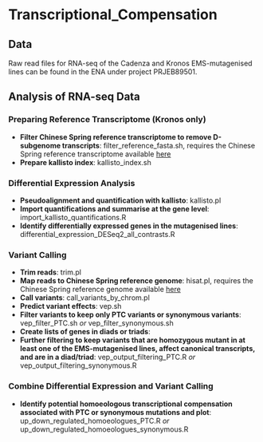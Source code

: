 # Transcriptional_Compensation

## Data
Raw read files for RNA-seq of the Cadenza and Kronos EMS-mutagenised lines can be found in the ENA under project PRJEB89501.

## Analysis of RNA-seq Data
### Preparing Reference Transcriptome (Kronos only)
- **Filter Chinese Spring reference transcriptome to remove D-subgenome transcripts**: filter_reference_fasta.sh, requires the Chinese Spring reference transcriptome available [here]()
- **Prepare kallisto index**: kallisto_index.sh

### Differential Expression Analysis
- **Pseudoalignment and quantification with kallisto**: kallisto.pl
- **Import quantifications and summarise at the gene level**: import_kallisto_quantifications.R
- **Identify differentially expressed genes in the mutagenised lines**: differential_expression_DESeq2_all_contrasts.R

### Variant Calling
- **Trim reads**: trim.pl
- **Map reads to Chinese Spring reference genome**: hisat.pl, requires the Chinese Spring reference genome available [here]()
- **Call variants**: call_variants_by_chrom.pl
- **Predict variant effects**: vep.sh
- **Filter variants to keep only PTC variants or synonymous variants**: vep_filter_PTC.sh *or* vep_filter_synonymous.sh
- **Create lists of genes in diads or triads**:
- **Further filtering to keep variants that are homozygous mutant in at least one of the EMS-mutagenised lines, affect canonical transcripts, and are in a diad/triad**: vep_output_filtering_PTC.R *or* vep_output_filtering_synonymous.R

### Combine Differential Expression and Variant Calling
- **Identify potential homoeologous transcriptional compensation associated with PTC or synonymous mutations and plot**: up_down_regulated_homoeologues_PTC.R *or* up_down_regulated_homoeologues_synonymous.R
